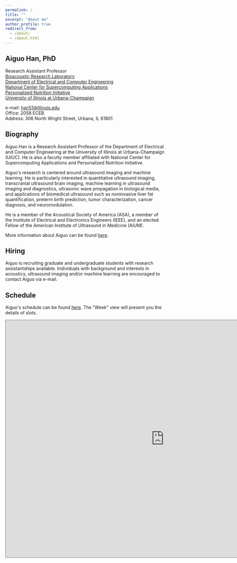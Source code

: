 ```yaml
---
permalink: /
title: ""
excerpt: "About me"
author_profile: true
redirect_from: 
  - /about/
  - /about.html
---
```


## Aiguo Han, PhD
Research Assistant Professor <br>
[Bioacoustic Research Laboratory](http://www.brl.uiuc.edu/) <br>
[Department of Electrical and Computer Engineering](https://ece.illinois.edu/) <br>
[National Center for Supercomputing Applications](https://www.ncsa.illinois.edu/) <br>
[Personalized Nutrition Initiative](https://personalizednutrition.research.illinois.edu/) <br>
[University of Illinois at Urbana-Champaign](https://illinois.edu/) <br>

e-mail: han51@illinois.edu <br>
Office: 2058 ECEB <br>
Address: 306 North Wright Street, Urbana, IL 61801 <br>

## Biography
Aiguo Han is a Research Assistant Professor of the Department of Electrical and Computer Engineering at the University of Illinois at Urbana-Champaign (UIUC). He is also a faculty member affiliated with National Center for Supercomputing Applications and Personalized Nutrition Initiative. <br>

Aiguo's research is centered around ultrasound imaging and machine learning. He is particularly interested in quantitative ultrasound imaging, transcranial ultrasound brain imaging, machine learning in ultrasound imaging and diagnostics, ultrasonic wave propagation in biological media, and applications of biomedical ultrasound such as noninvasive liver fat quantification, preterm birth prediction, tumor characterization, cancer diagnosis, and neuromodulation. <br>

He is a member of the Acoustical Society of America (ASA), a member of the Institute of Electrical and Electronics Engineers (IEEE), and an elected Fellow of the American Institute of Ultrasound in Medicine (AIUM). <br>

More information about Aiguo can be found [here](cv). <br>

## Hiring
Aiguo is recruiting graduate and undergraduate students with research assistantships available. Individuals with background and interests in acoustics, ultrasound imaging and/or machine learning are encouraged to contact Aiguo via e-mail. <br>

## Schedule
Aiguo's schedule can be found [here](https://outlook.office365.com/owa/calendar/8352237e97834ff4b59933c85ffdda0b@illinois.edu/e1223afd8dfa4d558c6197efe951e24413206911830300535651/calendar.html). The "Week" view will present you the details of slots.

<iframe src="https://outlook.office365.com/owa/calendar/8352237e97834ff4b59933c85ffdda0b@illinois.edu/e1223afd8dfa4d558c6197efe951e24413206911830300535651/calendar.html" style="border:solid 1px #777"  width="1000" height="750" frameborder="0" scrolling="no"></iframe>
